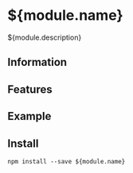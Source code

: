# ${module.name}

${module.description}

## Information

## Features

## Example

## Install

`npm install --save ${module.name}`

